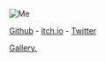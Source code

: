![Me](https://avatars.githubusercontent.com/u/52279309)

[Github](https://github.com/spookto) - [itch.io](https://spookto.itch.io) - [Twitter](https://twitter.com/spookto_)

[Gallery.](https://spookto.github.io/gallery.html)
